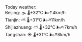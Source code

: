 Today weather:  
Beijing: 🌫  🌡️+32°C 🌬️↑4km/h  
Tianjin: ⛅️  🌡️+31°C 🌬️↗11km/h  
Shijiazhuang: ⛅️  🌡️+32°C 🌬️↖7km/h  
Tangshan: ☀️   🌡️+31°C 🌬️↗8km/h  

